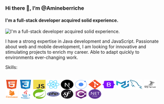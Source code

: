 ### Hi there 👋, I’m @Amineberriche
#### I'm a full-stack developer acquired solid experience.
![I'm a full-stack developer acquired solid experience.](https://github.com/Amineberriche/Amineberriche/blob/main/Berriche_git.gif)

I have a strong expertise in Java development and JavaScript. Passionate about web and mobile development, I am looking for innovative and stimulating projects to enrich my career. Able to adapt quickly to environments ever-changing work.

Skills:
<div style="display: inline_block"><br>
  <img align="center" alt="HTML5" height="30" width="40" src="https://raw.githubusercontent.com/devicons/devicon/master/icons/html5/html5-original.svg">

<img align="center" alt="CSS3" height="30" width="40" src="https://raw.githubusercontent.com/devicons/devicon/master/icons/css3/css3-original.svg">

<img align="center" alt="JavaScript" height="30" width="40" src="https://raw.githubusercontent.com/devicons/devicon/master/icons/javascript/javascript-original.svg">

<img align="center" alt="React" height="30" width="40" src="https://raw.githubusercontent.com/devicons/devicon/master/icons/react/react-original.svg">

<img align="center" alt="Next.js" height="30" width="40" src="https://raw.githubusercontent.com/devicons/devicon/master/icons/nextjs/nextjs-original.svg">

<img align="center" alt="Ionic" height="30" width="40" src="https://raw.githubusercontent.com/devicons/devicon/master/icons/ionic/ionic-original.svg">

<img align="center" alt="Git" height="30" width="40" src="https://raw.githubusercontent.com/devicons/devicon/master/icons/git/git-original.svg">

<img align="center" alt="Bootstrap" height="30" width="40" src="https://raw.githubusercontent.com/devicons/devicon/master/icons/bootstrap/bootstrap-original.svg">

<img align="center" alt="Material UI" height="30" width="40" src="https://raw.githubusercontent.com/devicons/devicon/master/icons/materialui/materialui-original.svg">

<img align="center" alt="MySQL" height="30" width="40" src="https://raw.githubusercontent.com/devicons/devicon/master/icons/mysql/mysql-original.svg">

<img align="center" alt="SQL Server" height="30" width="40" src="https://raw.githubusercontent.com/devicons/devicon/master/icons/microsoftsqlserver/microsoftsqlserver-plain-wordmark.svg">

<img align="center" alt="Firebase" height="30" width="40" src="https://raw.githubusercontent.com/devicons/devicon/master/icons/firebase/firebase-plain-wordmark.svg">

<img align="center" alt="Java" height="30" width="40" src="https://raw.githubusercontent.com/devicons/devicon/master/icons/java/java-original.svg">


<img align="center" alt="Spring Boot" height="30" width="40" src="https://raw.githubusercontent.com/devicons/devicon/master/icons/spring/spring-original.svg">

<img align="center" alt="PHP" height="30" width="40" src="https://raw.githubusercontent.com/devicons/devicon/master/icons/php/php-original.svg">

<img align="center" alt="Symfony" height="30" width="40" src="https://raw.githubusercontent.com/devicons/devicon/master/icons/symfony/symfony-original.svg">

<img align="center" alt="C#" height="30" width="40" src="https://raw.githubusercontent.com/devicons/devicon/master/icons/csharp/csharp-original.svg">

<img align="center" alt=".NET" height="30" width="40" src="https://raw.githubusercontent.com/devicons/devicon/master/icons/dotnetcore/dotnetcore-original.svg">

</div>






<!---
Amineberriche/Amineberriche is a ✨ special ✨ repository because its `README.md` (this file) appears on your GitHub profile.
You can click the Preview link to take a look at your changes.
--->
